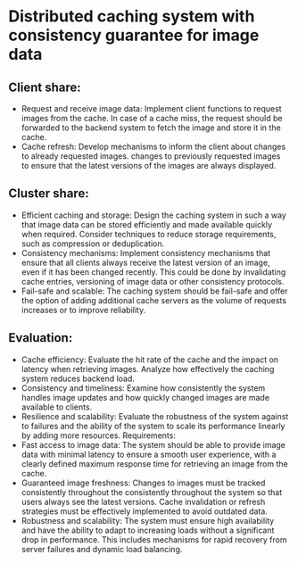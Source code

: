# Distributed caching system with consistency guarantee for image data

## Client share:
- Request and receive image data: Implement client functions to request images from the cache. In case of a cache miss, the request should be forwarded to the backend system to fetch the image and store it in the cache.
- Cache refresh: Develop mechanisms to inform the client about changes to already requested images.
changes to previously requested images to ensure that the latest versions of the images are always displayed.

## Cluster share:
- Efficient caching and storage: Design the caching system in such a way that
image data can be stored efficiently and made available quickly when required.
Consider techniques to reduce storage requirements, such as compression or deduplication.
- Consistency mechanisms: Implement consistency mechanisms that
ensure that all clients always receive the latest version of an image, even if it has been changed recently. This could be done by invalidating cache entries,
versioning of image data or other consistency protocols.
- Fail-safe and scalable: The caching system should be fail-safe and
offer the option of adding additional cache servers as the volume of requests increases or to improve reliability.

## Evaluation:
- Cache efficiency: Evaluate the hit rate of the cache and the impact on latency when retrieving images. Analyze how effectively the caching system reduces backend load.
- Consistency and timeliness: Examine how consistently the system handles image updates and how quickly changed images are made available to clients.
- Resilience and scalability: Evaluate the robustness of the system against
to failures and the ability of the system to scale its performance linearly by adding more resources.
Requirements:
- Fast access to image data: The system should be able to provide image data with
minimal latency to ensure a smooth user experience, with a clearly defined maximum response time for retrieving an image from the cache.
- Guaranteed image freshness: Changes to images must be tracked consistently throughout the
consistently throughout the system so that users always see the latest versions. Cache invalidation or refresh strategies must be effectively implemented to avoid outdated data.
- Robustness and scalability: The system must ensure high availability and have the ability to adapt to increasing loads without a significant drop in performance. This includes mechanisms for rapid recovery from server failures and dynamic load balancing.
